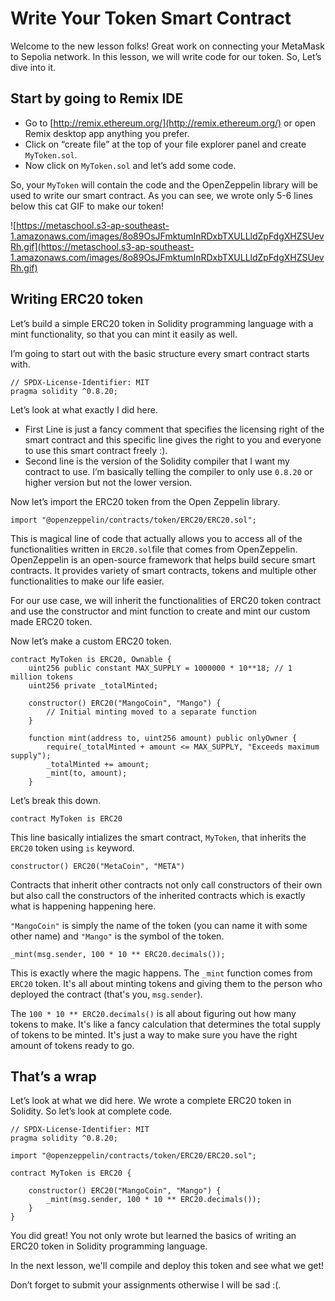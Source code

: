 # Write Your Token Smart Contract

Welcome to the new lesson folks! Great work on connecting your MetaMask to Sepolia network. In this lesson, we will write code for our token. So, Let’s dive into it.

## Start by going to Remix IDE

- Go to [http://remix.ethereum.org/](http://remix.ethereum.org/) or open Remix desktop app anything you prefer.
- Click on “create file” at the top of your file explorer panel and create `MyToken.sol`.
- Now click on `MyToken.sol` and let’s add some code.

So, your `MyToken` will contain the code and the OpenZeppelin library will be used to write our smart contract. As you can see, we wrote only 5-6 lines below this cat GIF to make our token!

![https://metaschool.s3-ap-southeast-1.amazonaws.com/images/8o89OsJFmktumInRDxbTXULLldZpFdgXHZSUevRh.gif](https://metaschool.s3-ap-southeast-1.amazonaws.com/images/8o89OsJFmktumInRDxbTXULLldZpFdgXHZSUevRh.gif)


## Writing ERC20 token

Let’s build a simple ERC20 token in Solidity programming language with a mint functionality, so that you can mint it easily as well.

I’m going to start out with the basic structure every smart contract starts with.

```
// SPDX-License-Identifier: MIT
pragma solidity ^0.8.20;
```

Let’s look at what exactly I did here.

- First Line is just a fancy comment that specifies the licensing right of the smart contract and this specific line gives the right to you and everyone to use this smart contract freely :).
- Second line is the version of the Solidity compiler that I want my contract to use. I’m basically telling the compiler to only use `0.8.20` or higher version but not the lower version.

Now let’s import the ERC20 token from the Open Zeppelin library.

```
import "@openzeppelin/contracts/token/ERC20/ERC20.sol";
```

This is magical line of code that actually allows you to access all of the functionalities written in `ERC20.sol`file that comes from OpenZeppelin. OpenZeppelin is an open-source framework that helps build secure smart contracts. It provides variety of smart contracts, tokens and multiple other functionalities to make our life easier.

For our use case, we will inherit the functionalities of ERC20 token contract and use the constructor and mint function to create and mint our custom made ERC20 token.

Now let’s make a custom ERC20 token.

```
contract MyToken is ERC20, Ownable {
    uint256 public constant MAX_SUPPLY = 1000000 * 10**18; // 1 million tokens
    uint256 private _totalMinted;

    constructor() ERC20("MangoCoin", "Mango") {
        // Initial minting moved to a separate function
    }

    function mint(address to, uint256 amount) public onlyOwner {
        require(_totalMinted + amount <= MAX_SUPPLY, "Exceeds maximum supply");
        _totalMinted += amount;
        _mint(to, amount);
    }
```

Let’s break this down.

```
contract MyToken is ERC20
```

This line basically intializes the smart contract, `MyToken`, that inherits the `ERC20` token using `is` keyword.

```
constructor() ERC20("MetaCoin", "META")
```

Contracts that inherit other contracts not only call constructors of their own but also call the constructors of the inherited contracts which is exactly what is happening happening here. 

`"MangoCoin"` is simply the name of the token (you can name it with some other name) and `"Mango"` is the symbol of the token.

```
_mint(msg.sender, 100 * 10 ** ERC20.decimals());
```

This is exactly where the magic happens. The `_mint` function comes from `ERC20` token. It's all about minting tokens and giving them to the person who deployed the contract (that's you, `msg.sender`).

The `100 * 10 ** ERC20.decimals()` is all about figuring out how many tokens to make. It's like a fancy calculation that determines the total supply of tokens to be minted. It's just a way to make sure you have the right amount of tokens ready to go.

## That’s a wrap

Let’s look at what we did here. We wrote a complete ERC20 token in Solidity. So let’s look at complete code.

```
// SPDX-License-Identifier: MIT
pragma solidity ^0.8.20;

import "@openzeppelin/contracts/token/ERC20/ERC20.sol";

contract MyToken is ERC20 {

    constructor() ERC20("MangoCoin", "Mango") {
        _mint(msg.sender, 100 * 10 ** ERC20.decimals());
    }
}
```

You did great! You not only wrote but learned the basics of writing an ERC20 token in Solidity programming language.

In the next lesson, we'll compile and deploy this token and see what we get!

Don’t forget to submit your assignments otherwise I will be sad :(.
